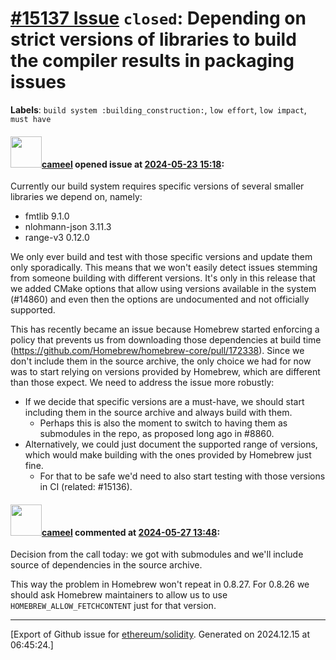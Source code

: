 # [\#15137 Issue](https://github.com/ethereum/solidity/issues/15137) `closed`: Depending on strict versions of libraries to build the compiler results in packaging issues
**Labels**: `build system :building_construction:`, `low effort`, `low impact`, `must have`


#### <img src="https://avatars.githubusercontent.com/u/137030?v=4" width="50">[cameel](https://github.com/cameel) opened issue at [2024-05-23 15:18](https://github.com/ethereum/solidity/issues/15137):

Currently our build system requires specific versions of several smaller libraries we depend on, namely:
- fmtlib 9.1.0
- nlohmann-json 3.11.3
- range-v3 0.12.0

We only ever build and test with those specific versions and update them only sporadically. This means that we won't easily detect issues stemming from someone building with different versions. It's only in this release that we added CMake options that allow using versions available in the system (#14860) and even then the options are undocumented and not officially supported.

This has recently became an issue because Homebrew started enforcing a policy that prevents us from downloading those dependencies at build time (https://github.com/Homebrew/homebrew-core/pull/172338). Since we don't include them in the source archive, the only choice we had for now was to start relying on versions provided by Homebrew, which are different than those expect. We need to address the issue more robustly:
- If we decide that specific versions are a must-have, we should start including them in the source archive and always build with them.
    - Perhaps this is also the moment to switch to having them as submodules in the repo, as proposed long ago in #8860.
- Alternatively, we could just document the supported range of versions, which would make building with the ones provided by Homebrew just fine.
    - For that to be safe we'd need to also start testing with those versions in CI (related: #15136).

#### <img src="https://avatars.githubusercontent.com/u/137030?v=4" width="50">[cameel](https://github.com/cameel) commented at [2024-05-27 13:48](https://github.com/ethereum/solidity/issues/15137#issuecomment-2133526390):

Decision from the call today: we got with submodules and we'll include source of dependencies in the source archive.

This way the problem in Homebrew won't repeat in 0.8.27. For 0.8.26 we should ask Homebrew maintainers to allow us to use `HOMEBREW_ALLOW_FETCHCONTENT` just for that version.


-------------------------------------------------------------------------------



[Export of Github issue for [ethereum/solidity](https://github.com/ethereum/solidity). Generated on 2024.12.15 at 06:45:24.]
